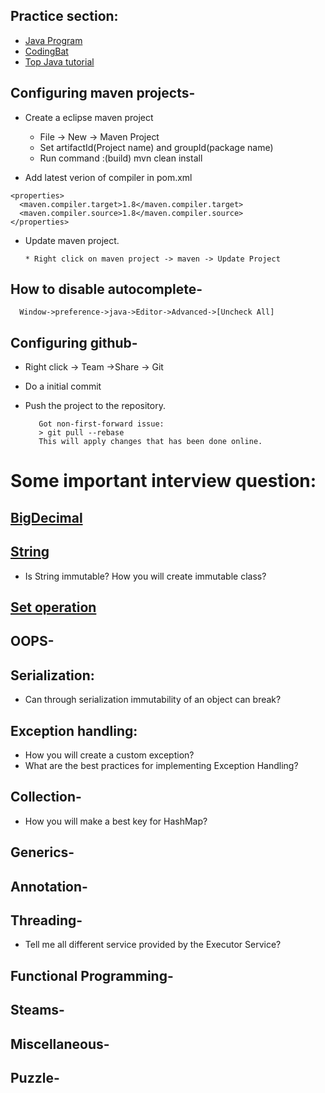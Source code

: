 ## Practice section:
   * [Java Program](http://www.java2novice.com/java-interview-programs/)
   * [CodingBat](http://codingbat.com/java)
   * [Top Java tutorial](http://www.topjavatutorial.com/category/java/)

## Configuring maven projects-

   * Create a eclipse maven project
     * File -> New -> Maven Project
     * Set artifactId(Project name) and groupId(package name)
     * Run command :(build)
       mvn clean install 
     
   * Add latest verion of compiler in pom.xml
   
    <properties>
      <maven.compiler.target>1.8</maven.compiler.target>
      <maven.compiler.source>1.8</maven.compiler.source> 
    </properties> 
    
   
   * Update maven project.
   
         * Right click on maven project -> maven -> Update Project
      
 ## How to disable autocomplete-
 
      Window->preference->java->Editor->Advanced->[Uncheck All]
 
 
 ## Configuring github-
   * Right click -> Team ->Share -> Git
   * Do a initial commit
   * Push the project to the repository.
   
            Got non-first-forward issue:
            > git pull --rebase
            This will apply changes that has been done online.
        
 
 # Some important interview question:
   ## [BigDecimal](https://github.com/surajitm/java/wiki/BigDecimal)
   ## [String]()
   * Is String immutable? How you will create immutable class?
   ## [Set operation](https://github.com/surajitm/java/wiki/All-java-Set-Operation)
   ## OOPS-
   ## Serialization:
   * Can through serialization immutability of an object can break?
   
   ## Exception handling:
   * How you will create a custom exception?
   * What are the best practices for implementing Exception Handling?
   
   ## Collection-
   * How you will make a best key for HashMap?
   ## Generics-
   ## Annotation-
   ## Threading-
   * Tell me all different service provided by the Executor Service?
   ## Functional Programming-
   ## Steams-
   ## Miscellaneous-
   ## Puzzle-
 
 
 
    

